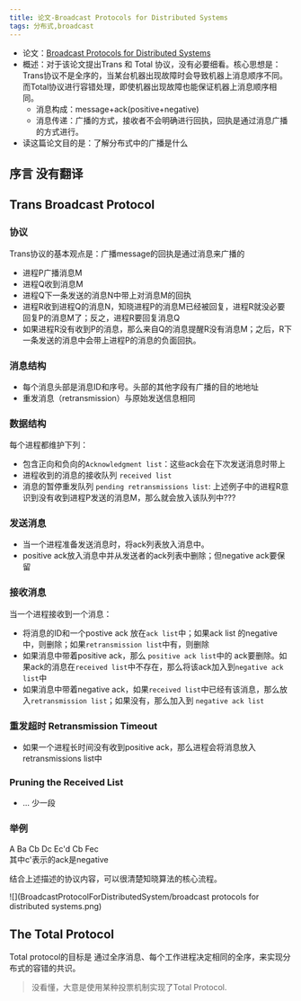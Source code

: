 ```yaml
---
title: 论文-Broadcast Protocols for Distributed Systems
tags: 分布式,broadcast
---
```


+ 论文：[Broadcast Protocols for Distributed Systems](http://citeseerx.ist.psu.edu/viewdoc/download;jsessionid=DA32EDFFF7FE22C9B1B1CE7B36D2C6EC?doi=10.1.1.121.3113&rep=rep1&type=pdf)
+ 概述：对于该论文提出Trans 和 Total 协议，没有必要细看。核心思想是：Trans协议不是全序的，当某台机器出现故障时会导致机器上消息顺序不同。而Total协议进行容错处理，即使机器出现故障也能保证机器上消息顺序相同。
	+ 消息构成：message+ack(positive+negative)
	+ 消息传递：广播的方式，接收者不会明确进行回执，回执是通过消息广播的方式进行。
+ 读这篇论文目的是：了解分布式中的广播是什么



## 序言 没有翻译

## Trans Broadcast Protocol

### 协议

Trans协议的基本观点是：广播message的回执是通过消息来广播的

+ 进程P广播消息M
+ 进程Q收到消息M
+ 进程Q下一条发送的消息N中带上对消息M的回执
+ 进程R收到进程Q的消息N，知晓进程P的消息M已经被回复，进程R就没必要回复P的消息M了；反之，进程R要回复消息Q
+ 如果进程R没有收到P的消息，那么来自Q的消息提醒R没有消息M；之后，R下一条发送的消息中会带上进程P的消息的负面回执。

### 消息结构

+ 每个消息头部是消息ID和序号。头部的其他字段有广播的目的地地址
+ 重发消息（retransmission）与原始发送信息相同

### 数据结构
每个进程都维护下列：

+ 包含正向和负向的`Acknowledgment list`：这些ack会在下次发送消息时带上
+ 进程收到的消息的接收队列 `received list`
+ 消息的暂停重发队列 `pending retransmissions list`:  上述例子中的进程R意识到没有收到进程P发送的消息M，那么就会放入该队列中???


### 发送消息

+ 当一个进程准备发送消息时，将ack列表放入消息中。
+ positive ack放入消息中并从发送者的ack列表中删除；但negative ack要保留

### 接收消息

当一个进程接收到一个消息：

+ 将消息的ID和一个postive ack 放在`ack list`中；如果ack list 的negative中，则删除；如果`retransmission list`中有，则删除
+ 如果消息中带着positive ack，那么 `positive ack list`中的 ack要删除。如果ack的消息在`received list`中不存在，那么将该ack加入到`negative ack list`中
+ 如果消息中带着negative ack，如果`received list`中已经有该消息，那么放入`retransmission list`；如果没有，那么加入到 `negative ack list`

### 重发超时 Retransmission Timeout

+ 如果一个进程长时间没有收到positive ack，那么进程会将消息放入retransmissions list中

### Pruning the Received List
+ ... 少一段 

### 举例

A Ba Cb Dc Ec'd Cb Fec  
其中c'表示的ack是negative

结合上述描述的协议内容，可以很清楚知晓算法的核心流程。 

![](BroadcastProtocolForDistributedSystem/broadcast protocols for distributed systems.png)


## The Total Protocol

Total protocol的目标是 通过全序消息、每个工作进程决定相同的全序，来实现分布式的容错的共识。 


> 没看懂，大意是使用某种投票机制实现了Total Protocol.





